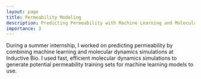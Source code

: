```yaml
---
layout: page
title: Permeability Modeling 
description: Predicting Permeability with Machine Learning and Molecular Dynamics Simulations (Inductive Bio)
importance: 3
---
```


During a summer internship, I worked on predicting permeability by combining machine learning and molecular dynamics simulations at Inductive Bio. I used fast, efficient molecular dynamics simulations to generate potential permeability training sets for machine learning models to use. 
